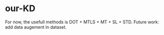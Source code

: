# our-KD
For now, the usefull methods is DOT + MTLS + MT + SL + STD.
Future work: add data augement in dataset.